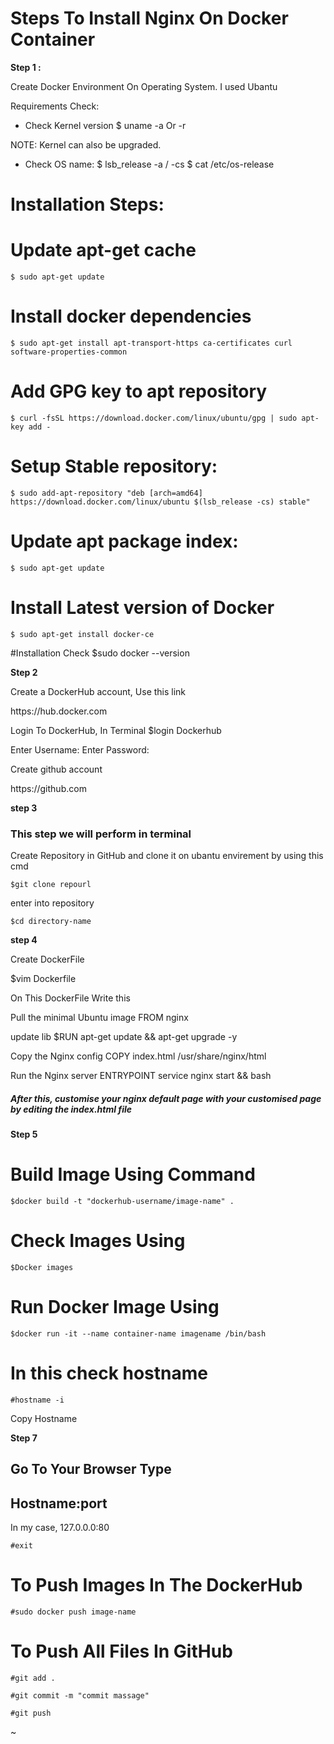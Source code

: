 
<h1>Steps To Install Nginx On Docker Container</h1>

<b>Step 1 :</b>

Create Docker Environment On Operating System. 
I used Ubantu  

Requirements Check:
- Check Kernel version
	$ uname -a Or -r

NOTE: Kernel can also be upgraded.

- Check OS name:
	$ lsb_release -a / -cs
	$ cat /etc/os-release	


Installation Steps:
=======================================================	
# Update apt-get cache
	$ sudo apt-get update

# Install docker dependencies
	$ sudo apt-get install apt-transport-https ca-certificates curl software-properties-common

# Add GPG key to apt repository
	$ curl -fsSL https://download.docker.com/linux/ubuntu/gpg | sudo apt-key add -

# Setup Stable repository:
	$ sudo add-apt-repository "deb [arch=amd64] https://download.docker.com/linux/ubuntu $(lsb_release -cs) stable"
	
# Update apt package index:
	$ sudo apt-get update
	
# Install Latest version of Docker
	$ sudo apt-get install docker-ce

#Installation Check
	$sudo docker --version

<b>Step 2</b>

Create  a DockerHub account, Use this link

<link>https://hub.docker.com</link>

Login To DockerHub, In Terminal 
$login Dockerhub

Enter Username:
Enter Password:

Create github account 

<link>https://github.com</link>

<b>step 3</b>
<h3> This step we will perform in terminal </h3>
Create Repository in GitHub and clone it on ubantu envirement by using this cmd 

	$git clone repourl

enter into repository 

	$cd directory-name

<b>step 4</b>

Create DockerFile 

$vim Dockerfile 

On This DockerFile Write this 

<div>
Pull the minimal Ubuntu image
FROM nginx

update lib
$RUN apt-get update && apt-get upgrade -y

Copy the Nginx config
COPY index.html /usr/share/nginx/html

Run the Nginx server
ENTRYPOINT service nginx start && bash

</div>

<h5>After this, customise your nginx default page with your customised page 
by editing the index.html file </h5>


<b>Step 5 </b>
# Build Image Using Command 
	$docker build -t "dockerhub-username/image-name" .

# Check Images Using 
	$Docker images

# Run Docker Image Using 
	$docker run -it --name container-name imagename /bin/bash                                                                          

# In this check hostname 
	#hostname -i

Copy Hostname

<b>Step 7</b>

<h2>Go To Your Browser Type </h2>

 <h2>Hostname:port</h2>

In my case, 127.0.0.0:80 

	#exit
# To Push Images In The DockerHub

	#sudo docker push image-name

# To Push All Files In GitHub

	#git add .

	#git commit -m "commit massage"

	#git push 






~        
